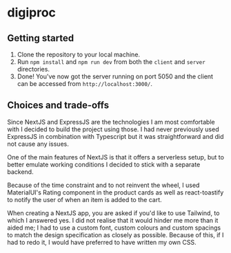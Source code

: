 # digiproc

## Getting started

1. Clone the repository to your local machine.
2. Run `npm install` and `npm run dev` from both the `client` and `server` directories.
3. Done! You've now got the server running on port 5050 and the client can be accessed from `http://localhost:3000/`.

## Choices and trade-offs

Since NextJS and ExpressJS are the technologies I am most comfortable with I decided to build the project using those. I had never previously used ExpressJS in combination with Typescript but it was straightforward and did not cause any issues.

One of the main features of NextJS is that it offers a serverless setup, but to better emulate working conditions I decided to stick with a separate backend.

Because of the time constraint and to not reinvent the wheel, I used MaterialUI's Rating component in the product cards as well as react-toastify to notify the user of when an item is added to the cart.

When creating a NextJS app, you are asked if you'd like to use Tailwind, to which I answered yes. I did not realise that it would hinder me more than it aided me; I had to use a custom font, custom colours and custom spacings to match the design specification as closely as possible. Because of this, if I had to redo it, I would have preferred to have written my own CSS.
